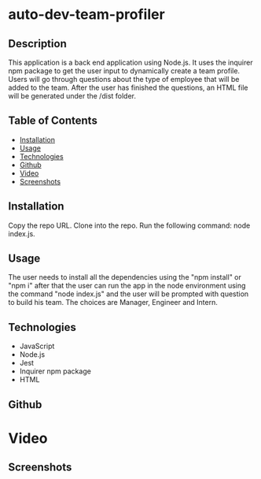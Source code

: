# auto-dev-team-profiler

## Description
This application is a back end application using Node.js. It uses the inquirer npm package to get the user input to dynamically create a team profile. Users will go through questions about the type of employee that will be added to the team.  After the user has finished the questions, an HTML file will be generated under the /dist folder.

## Table of Contents

- [Installation](#installation)
- [Usage](#usage)
- [Technologies](#technologies)
- [Github](#github)
- [Video](#video)
- [Screenshots](#screenshots)


## Installation
Copy the repo URL. Clone into the repo. Run the following command: node index.js.

## Usage
The user needs to install all the dependencies using the "npm install" or "npm i" after that the user can run the app in the node environment using the command "node index.js" and the user will be prompted with question to build his team. The choices are Manager, Engineer and Intern.

## Technologies
* JavaScript
* Node.js
* Jest
* Inquirer npm package
* HTML

## Github

# Video

## Screenshots
